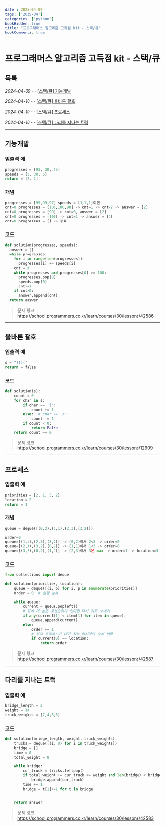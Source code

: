 ```yaml
---
date : 2025-04-09
tags: ['2025-04']
categories: ['python']
bookHidden: true
title: "프로그래머스 알고리즘 고득점 kit - 스택/큐"
bookComments: true
---
```


# 프로그래머스 알고리즘 고득점 kit - 스택/큐

## 목록

*2024-04-09* ⋯ [[스택/큐] 기능개발](https://yshghid.github.io/docs/study/tech/study2/#기능개발)

*2024-04-10* ⋯ [[스택/큐] 올바른 괄호](https://yshghid.github.io/docs/study/tech/study2/#올바른-괄호)

*2024-04-10* ⋯ [[스택/큐] 프로세스](https://yshghid.github.io/docs/study/tech/study2/#프로세스)

*2024-04-10* ⋯ [[스택/큐] 다리를 지나는 트럭](https://yshghid.github.io/docs/study/tech/study2/#다리를-지나는-트럭)

---

## 기능개발

### 입출력 예

```python
progresses = [93, 30, 55]
speeds = [1, 30, 5]
return = [2, 1]
```

### 개념
```python
progresses = [99,99,97] speeds = [1,1,1]이면
cnt=0 progresses = [100,100,98] -> cnt=1 -> cnt=2 -> answer = [2]
cnt=0 progresses = [99] -> cnt=0, answer = [2]
cnt=0 progresses = [100] -> cnt=1 -> answer = [1]
cnt=0 progresses = [] -> 종료
```

### 코드

```python
def solution(progresses, speeds):
  answer = []
  while progresses:
    for i in range(len(progresses)):
      progresses[i] += speeds[i]
    cnt = 0
    while progresses and progresses[0] >= 100:
      progresses.pop(0)
      speeds.pop(0)
      cnt+=1
    if cnt>0:
      answer.append(cnt)
  return answer
```

> 문제 링크 https://school.programmers.co.kr/learn/courses/30/lessons/42586

---

## 올바른 괄호

### 입출력 예

```python
s = ")()("
return = false
```

### 코드

```python
def solution(s):
    count = 0
    for char in s:
        if char == '(':
            count += 1
        else:  # char == ')'
            count -= 1
        if count < 0:
            return False
    return count == 0
```

> 문제 링크 https://school.programmers.co.kr/learn/courses/30/lessons/12909

---

## 프로세스

### 입출력 예

```python
priorities = [2, 1, 3, 2]
location = 2
return = 1
```

### 개념

```python
queue = deque([(0,2),(1,1),(2,3),(3,2)])

order=0
queue=[(1,1),(2,3),(3,2)] -> (0,2)에서 2<3 -> order=0
queue=[(2,3),(3,2),(0,2)] -> (1,1)에서 1<3 -> order=0
queue=[(3,2),(0,2),(1,1)] -> (2,3)에서 3은 max -> order=1 -> location=3 -> return 1
```

### 코드 

```python
from collections import deque

def solution(priorities, location):
    queue = deque([(i, p) for i, p in enumerate(priorities)])
    order = 0  # 실행 순서

    while queue:
        current = queue.popleft()
        # 뒤에 더 높은 우선순위가 있다면 다시 뒤로 보내기
        if any(current[1] < item[1] for item in queue):
            queue.append(current)
        else:
            order += 1
            # 현재 프로세스가 내가 찾는 위치라면 순서 반환
            if current[0] == location:
                return order
```

> 문제 링크 https://school.programmers.co.kr/learn/courses/30/lessons/42587

---

## 다리를 지나는 트럭

### 입출력 예

```python
bridge_length = 2
weight = 10
truck_weights = [7,4,5,6]
```

### 코드 

```python
def solution(bridge_length, weight, truck_weights):
    trucks = deque([(i, 0) for i in truck_weights])
    bridge = []
    time = 0
    total_weight = 0

    while bridge:
        cur_truck = trucks.leftpop()
        if total_weight += cur_truck <= weight and len(bridge) < bridge_length:
            bridge.append(cur_truck)
        time += 1
        bridge = t[1]+=1 for t in bridge
        

    return answer
```

> 문제 링크 https://school.programmers.co.kr/learn/courses/30/lessons/42583

